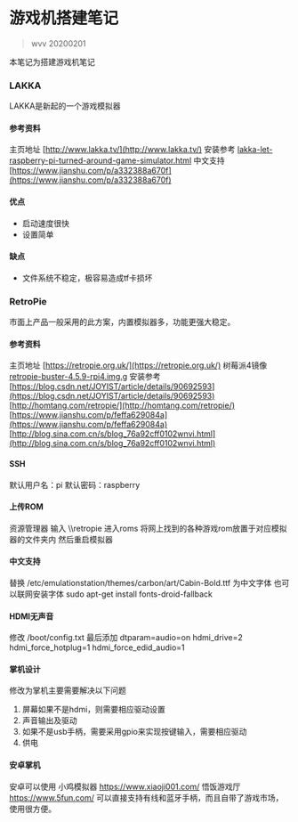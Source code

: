 # 游戏机搭建笔记
> wvv 20200201

本笔记为搭建游戏机笔记
### LAKKA
LAKKA是新起的一个游戏模拟器
#### 参考资料
主页地址 [http://www.lakka.tv/](http://www.lakka.tv/)
安装参考 [lakka-let-raspberry-pi-turned-around-game-simulator.html](https://shumeipai.nxez.com/2016/06/20/lakka-let-raspberry-pi-turned-around-game-simulator.html)
中文支持 [https://www.jianshu.com/p/a332388a670f](https://www.jianshu.com/p/a332388a670f)
#### 优点
* 启动速度很快
* 设置简单

#### 缺点
* 文件系统不稳定，极容易造成tf卡损坏

### RetroPie
市面上产品一般采用的此方案，内置模拟器多，功能更强大稳定。
#### 参考资料
主页地址 [https://retropie.org.uk/](https://retropie.org.uk/)
树莓派4镜像 [retropie-buster-4.5.9-rpi4.img.g](https://files.retropie.org.uk/images/weekly/retropie-buster-4.5.9-rpi4.img.gz)
安装参考
[https://blog.csdn.net/JOYIST/article/details/90692593](https://blog.csdn.net/JOYIST/article/details/90692593)
[http://homtang.com/retropie/](http://homtang.com/retropie/)
[https://www.jianshu.com/p/feffa629084a](https://www.jianshu.com/p/feffa629084a)
[http://blog.sina.com.cn/s/blog_76a92cff0102wnvi.html](http://blog.sina.com.cn/s/blog_76a92cff0102wnvi.html)
#### SSH
默认用户名：pi
默认密码：raspberry
#### 上传ROM
资源管理器 输入
\\\\retropie
进入roms
将网上找到的各种游戏rom放置于对应模拟器的文件夹内
然后重启模拟器
#### 中文支持 
替换 /etc/emulationstation/themes/carbon/art/Cabin-Bold.ttf 为中文字体
也可以联网安装字体
sudo apt-get install fonts-droid-fallback
#### HDMI无声音
修改 /boot/config.txt
最后添加 
dtparam=audio=on
hdmi_drive=2 
hdmi_force_hotplug=1
hdmi_force_edid_audio=1
#### 掌机设计
修改为掌机主要需要解决以下问题
1. 屏幕如果不是hdmi，则需要相应驱动设置
2. 声音输出及驱动
3. 如果不是usb手柄，需要采用gpio来实现按键输入，需要相应驱动
4. 供电
#### 安卓掌机
安卓可以使用
小鸡模拟器 
https://www.xiaoji001.com/
悟饭游戏厅
https://www.5fun.com/
可以直接支持有线和蓝牙手柄，而且自带了游戏市场，使用很方便。

